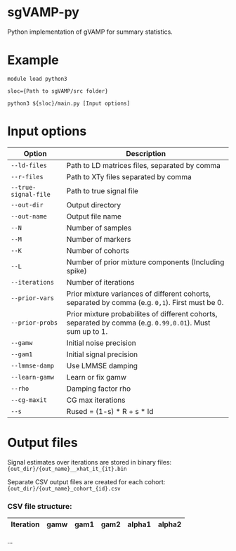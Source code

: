 # sgVAMP-py
Python implementation of gVAMP for summary statistics.

# Example

```
module load python3

sloc={Path to sgVAMP/src folder}

python3 ${sloc}/main.py [Input options]
```

# Input options

| Option | Description |
| --- | --- |
| `--ld-files` | Path to LD matrices files, separated by comma |
| `--r-files`| Path to XTy files separated by comma |
| `--true-signal-file ` | Path to true signal file |
| `--out-dir` | Output directory |
| `--out-name` | Output file name |
| `--N` | Number of samples |
| `--M` | Number of markers |
| `--K` | Number of cohorts |
| `--L` | Number of prior mixture components (Including spike) |
| `--iterations` | Number of iterations |
| `--prior-vars` | Prior mixture variances of different cohorts, separated by comma (e.g. `0,1`). First must be 0. |
| `--prior-probs` | Prior mixture probabilites of different cohorts, separated by comma (e.g. `0.99,0.01`). Must sum up to 1. |
| `--gamw` | Initial noise precision |
| `--gam1` | Initial signal precision |
| `--lmmse-damp` | Use LMMSE damping |
| `--learn-gamw` | Learn or fix gamw |
| `--rho` | Damping factor rho |
| `--cg-maxit` | CG max iterations |
| `--s` | Rused = (1-s) * R + s * Id |

# Output files
Signal estimates over iterations are stored in binary files: ``{out_dir}/{out_name}__xhat_it_{it}.bin``

Separate CSV output files are created for each cohort: ``{out_dir}/{out_name}_cohort_{id}.csv``

### CSV file structure:
| Iteration | gamw | gam1 | gam2 | alpha1 | alpha2 |
| --- | --- | --- | --- | --- | --- |
...

